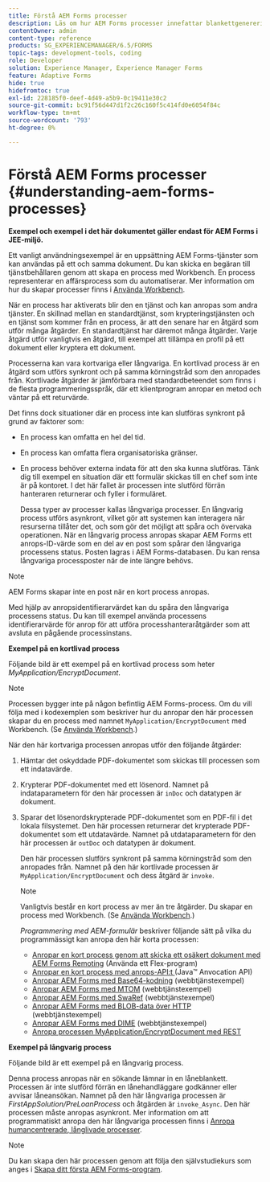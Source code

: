```yaml
---
title: Förstå AEM Forms processer
description: Läs om hur AEM Forms processer innefattar blankettgenerering, inlämning, datahantering, validering, integrering, automatisering av arbetsflöden och hantering av utdata.
contentOwner: admin
content-type: reference
products: SG_EXPERIENCEMANAGER/6.5/FORMS
topic-tags: development-tools, coding
role: Developer
solution: Experience Manager, Experience Manager Forms
feature: Adaptive Forms
hide: true
hidefromtoc: true
exl-id: 228185f0-deef-4d49-a5b9-0c19411e30c2
source-git-commit: bc91f56d447d1f2c26c160f5c414fd0e6054f84c
workflow-type: tm+mt
source-wordcount: '793'
ht-degree: 0%

---
```


# Förstå AEM Forms processer {#understanding-aem-forms-processes}

**Exempel och exempel i det här dokumentet gäller endast för AEM Forms i JEE-miljö.**

Ett vanligt användningsexempel är en uppsättning AEM Forms-tjänster som kan användas på ett och samma dokument. Du kan skicka en begäran till tjänstbehållaren genom att skapa en process med Workbench. En process representerar en affärsprocess som du automatiserar. Mer information om hur du skapar processer finns i [Använda Workbench](https://www.adobe.com/go/learn_aemforms_workbench_63).

När en process har aktiverats blir den en tjänst och kan anropas som andra tjänster. En skillnad mellan en standardtjänst, som krypteringstjänsten och en tjänst som kommer från en process, är att den senare har en åtgärd som utför många åtgärder. En standardtjänst har däremot många åtgärder. Varje åtgärd utför vanligtvis en åtgärd, till exempel att tillämpa en profil på ett dokument eller kryptera ett dokument.

Processerna kan vara kortvariga eller långvariga. En kortlivad process är en åtgärd som utförs synkront och på samma körningstråd som den anropades från. Kortlivade åtgärder är jämförbara med standardbeteendet som finns i de flesta programmeringsspråk, där ett klientprogram anropar en metod och väntar på ett returvärde.

Det finns dock situationer där en process inte kan slutföras synkront på grund av faktorer som:

* En process kan omfatta en hel del tid.
* En process kan omfatta flera organisatoriska gränser.
* En process behöver externa indata för att den ska kunna slutföras. Tänk dig till exempel en situation där ett formulär skickas till en chef som inte är på kontoret. I det här fallet är processen inte slutförd förrän hanteraren returnerar och fyller i formuläret.

  Dessa typer av processer kallas långvariga processer. En långvarig process utförs asynkront, vilket gör att systemen kan interagera när resurserna tillåter det, och som gör det möjligt att spåra och övervaka operationen. När en långvarig process anropas skapar AEM Forms ett anrops-ID-värde som en del av en post som spårar den långvariga processens status. Posten lagras i AEM Forms-databasen. Du kan rensa långvariga processposter när de inte längre behövs.

>[!NOTE]
>
>AEM Forms skapar inte en post när en kort process anropas.

Med hjälp av anropsidentifierarvärdet kan du spåra den långvariga processens status. Du kan till exempel använda processens identifierarvärde för anrop för att utföra processhanteraråtgärder som att avsluta en pågående processinstans.

**Exempel på en kortlivad process**

Följande bild är ett exempel på en kortlivad process som heter *MyApplication/EncryptDocument*.

>[!NOTE]
>
>Processen bygger inte på någon befintlig AEM Forms-process. Om du vill följa med i kodexemplen som beskriver hur du anropar den här processen skapar du en process med namnet `MyApplication/EncryptDocument` med Workbench. (Se [Använda Workbench](https://www.adobe.com/go/learn_aemforms_workbench_63).)

När den här kortvariga processen anropas utför den följande åtgärder:

1. Hämtar det oskyddade PDF-dokumentet som skickas till processen som ett indatavärde.
1. Krypterar PDF-dokumentet med ett lösenord. Namnet på indataparametern för den här processen är `inDoc` och datatypen är dokument.
1. Sparar det lösenordskrypterade PDF-dokumentet som en PDF-fil i det lokala filsystemet. Den här processen returnerar det krypterade PDF-dokumentet som ett utdatavärde. Namnet på utdataparametern för den här processen är `outDoc` och datatypen är dokument.

   Den här processen slutförs synkront på samma körningstråd som den anropades från. Namnet på den här kortlivade processen är `MyApplication/EncryptDocument` och dess åtgärd är `invoke`.

   >[!NOTE]
   >
   >Vanligtvis består en kort process av mer än tre åtgärder. Du skapar en process med Workbench. (Se [Använda Workbench](https://www.adobe.com/go/learn_aemforms_workbench_63).)

   *Programmering med AEM-formulär* beskriver följande sätt på vilka du programmässigt kan anropa den här korta processen:

   * [Anropar en kort process genom att skicka ett osäkert dokument med AEM Forms Remoting](/help/forms/developing/invoking-aem-forms-using-remoting.md#invoking-a-short-lived-process-by-passing-an-unsecure-document-using-remoting) (Använda ett Flex-program)
   * [Anropar en kort process med anrops-API:t ](/help/forms/developing/invoking-aem-forms-using-java.md#invoking-a-short-lived-process-using-the-invocation-api) (Java™ Anvocation API)
   * [Anropar AEM Forms med Base64-kodning](/help/forms/developing/invoking-aem-forms-using-web.md#invoking-aem-forms-using-base64-encoding) (webbtjänstexempel)
   * [Anropar AEM Forms med MTOM](/help/forms/developing/invoking-aem-forms-using-web.md#invoking-aem-forms-using-mtom) (webbtjänstexempel)
   * [Anropar AEM Forms med SwaRef](/help/forms/developing/invoking-aem-forms-using-web.md#invoking-aem-forms-using-swaref) (webbtjänstexempel)
   * [Anropar AEM Forms med BLOB-data över HTTP](/help/forms/developing/invoking-aem-forms-using-web.md#invoking-aem-forms-using-blob-data-over-http) (webbtjänstexempel)
   * [Anropar AEM Forms med DIME](/help/forms/developing/invoking-aem-forms-using-web.md#invoking-aem-forms-using-dime) (webbtjänstexempel)
   * [Anropa processen MyApplication/EncryptDocument med REST](/help/forms/developing/invoking-aem-forms-using-rest.md)

**Exempel på långvarig process**

Följande bild är ett exempel på en långvarig process.

Denna process anropas när en sökande lämnar in en låneblankett. Processen är inte slutförd förrän en lånehandläggare godkänner eller avvisar låneansökan. Namnet på den här långvariga processen är *FirstAppSolution/PreLoanProcess* och åtgärden är `invoke_Async`. Den här processen måste anropas asynkront. Mer information om att programmatiskt anropa den här långvariga processen finns i [Anropa humancentrerade, långlivade processer](/help/forms/developing/invoking-human-centric-long-lived.md#invoking-human-centric-long-lived-processes).

>[!NOTE]
>
>Du kan skapa den här processen genom att följa den självstudiekurs som anges i [Skapa ditt första AEM Forms-program](https://www.adobe.com/go/learn_aemforms_firstapp_ds_63).
